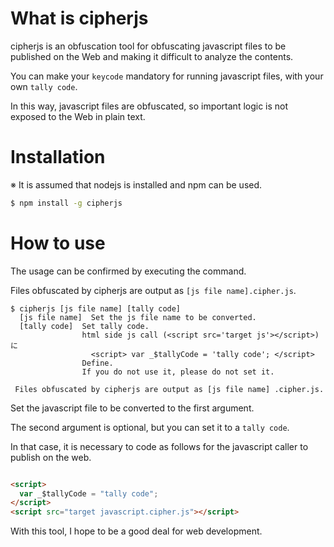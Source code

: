 # What is cipherjs

cipherjs is an obfuscation tool for obfuscating javascript files to be published on the Web and making it difficult to analyze the contents.

You can make your `keycode` mandatory for running javascript files, with your own `tally code`.

In this way, javascript files are obfuscated, so important logic is not exposed to the Web in plain text.

# Installation

※ It is assumed that nodejs is installed and npm can be used.

```sh
$ npm install -g cipherjs
```

# How to use

The usage can be confirmed by executing the command.

Files obfuscated by cipherjs are output as `[js file name].cipher.js`.

```
$ cipherjs [js file name] [tally code]
  [js file name]  Set the js file name to be converted.
  [tally code]  Set tally code.
                html side js call (<script src='target js'></script>)に
                  <script> var _$tallyCode = 'tally code'; </script>
                Define.
                If you do not use it, please do not set it.

 Files obfuscated by cipherjs are output as [js file name] .cipher.js.

```

Set the javascript file to be converted to the first argument.

The second argument is optional, but you can set it to a `tally code`.

In that case, it is necessary to code as follows for the javascript caller to publish on the web.

```html

<script>
  var _$tallyCode = "tally code";
</script>
<script src="target javascript.cipher.js"></script>

```

With this tool, I hope to be a good deal for web development.
